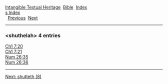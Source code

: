 [Intangible Textual Heritage](../../index)  [Bible](../index) 
[Index](index)   
[s Index](_s_)  
  [Previous](c10393)  [Next](c10395) 

------------------------------------------------------------------------

### &lt;shuthelah&gt; 4 entries

[Ch1 7:20](../kjv/ch1007.htm#020)  
[Ch1 7:21](../kjv/ch1007.htm#021)  
[Num 26:35](../kjv/num026.htm#035)  
[Num 26:36](../kjv/num026.htm#036)  

------------------------------------------------------------------------

[Next: shutteth (8)](c10395)
